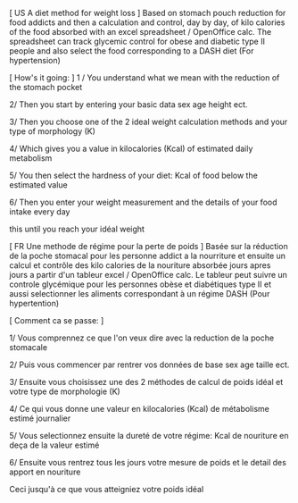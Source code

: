 [ US A diet method for weight loss ]
Based on stomach pouch reduction for food addicts
and then a calculation and control, day by day, of kilo calories of the food absorbed
with an excel spreadsheet / OpenOffice calc.
The spreadsheet can track glycemic control for obese and diabetic type II people
and also select the food corresponding to a DASH diet (For hypertension)

[ How's it going: ]
1 / You understand what we mean with the reduction of the stomach pocket

2/ Then you start by entering your basic data sex age height ect.

3/ Then you choose one of the 2 ideal weight calculation methods and your type of morphology (K)

4/ Which gives you a value in kilocalories (Kcal) of estimated daily metabolism

5/ You then select the hardness of your diet: Kcal of food below the estimated value

6/ Then you enter your weight measurement and the details of your food intake every day

this until you reach your idéal weight 


[ FR Une methode de régime pour la perte de poids ]
Basée sur la réduction de la poche stomacal pour les personne addict a la nourriture
et ensuite un calcul et contrôle des kilo calories de la nouriture absorbée jours apres jours
a partir d'un tableur excel / OpenOffice calc.
Le tableur peut suivre un controle glycémique pour les personnes obèse et diabétiques type II
et aussi selectionner les aliments correspondant à un régime DASH (Pour hypertention)

[ Comment ca se passe: ]

1/ Vous comprennez ce que l'on veux dire avec la reduction de la poche stomacale

2/ Puis vous commencer par rentrer vos données de base sex age taille ect.

3/ Ensuite vous choisissez une des 2 méthodes de calcul de poids idéal et votre type de morphologie (K)

4/ Ce qui vous donne une valeur en kilocalories (Kcal) de métabolisme estimé journalier 

5/ Vous selectionnez ensuite la dureté de votre régime: Kcal de nouriture en deça de la valeur estimé

6/ Ensuite vous rentrez tous les jours votre mesure de poids et le detail des apport en nouriture 

Ceci jusqu'à ce que vous atteigniez votre poids idéal
  
